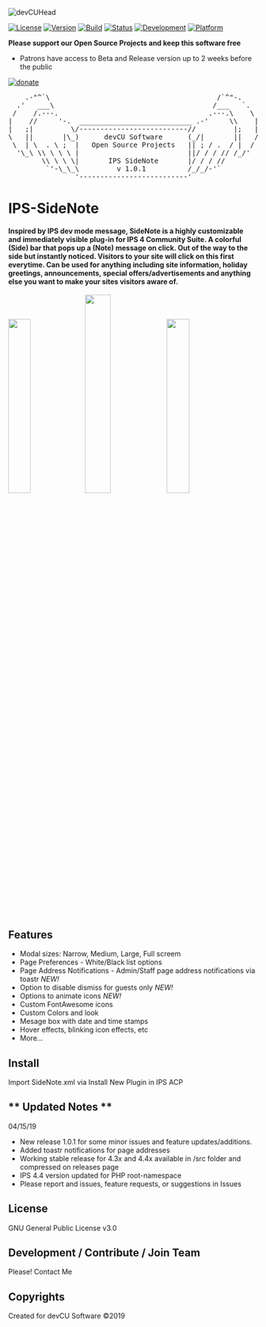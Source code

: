 ![devCUHead](https://www.devcu.net/mediasrc/githubhead_2.gif?V=1.4)

[![License](https://img.shields.io/badge/License-GNUv3-blue.svg)](https://github.com/devCU/IPS-SideNote/blob/master/LICENSE)
[![Version](https://img.shields.io/badge/Version-1.0.1-ff69b4.svg)](https://www.devcu.com/forums/devcu-tracker/)
[![Build](https://img.shields.io/badge/Build-Stable-blueviolet.svg)](https://www.devcu.com/forums/devcu-tracker/)
[![Status](https://img.shields.io/badge/Status-Release-brightgreen.svg)](https://www.devcu.com/forums/devcu-tracker/)
[![Development](https://img.shields.io/badge/Development-Active-success.svg)](https://www.devcu.com/forums/devcu-tracker/)
[![Platform](https://img.shields.io/badge/Platform-IPS4.3+-blue.svg)](https://www.devcu.com/forums/devcu-tracker/)
	
**Please support our Open Source Projects and keep this software free**

- Patrons have access to Beta and Release version up to 2 weeks before the public

[![donate](https://www.devcu.net/mediasrc/become_a_patron_button.png)](https://www.patreon.com/devcu/)

    
<pre>
    .-"^`\                                        /`^"-.
  .'   ___\                                      /___   `.
 /    /.---.                                    .---.\    \
|    //     '-.  ___________________________ .-'     \\    |
|   ;|         \/--------------------------//         |;   |
\   ||       |\_)      devCU Software      (_/|       ||   /
 \  | \  . \ ;  |   Open Source Projects   || ; / .  / |  /
  '\_\ \\ \ \ \ |                          ||/ / / // /_/'
        \\ \ \ \|       IPS SideNote       |/ / / //
         `'-\_\_\         v 1.0.1          /_/_/-'`
                '--------------------------'
</pre>

# IPS-SideNote

#### Inspired by IPS dev mode message, SideNote is a highly customizable and immediately visible plug-in for IPS 4 Community Suite. A colorful (Side) bar that pops up a (Note) message on click. Out of the way to the side but instantly noticed. Visitors to your site will click on this first everytime. Can be used for anything including site information, holiday greetings, announcements, special offers/advertisements and anything else you want to make your sites visitors aware of.

<img src="https://www.devcu.net/mediasrc/seasonal_sdn.gif?V=1.0" width="30%"></img>
<img src="https://www.devcu.net/mediasrc/sidenote20percent.gif?V=1.0" width="32%"></img>
<img src="https://www.devcu.net/mediasrc/wxdisco_screen.gif?V=1.0" width="30%"></img>

## Features

- Modal sizes: Narrow, Medium, Large, Full screem
- Page Preferences - White/Black list options
- Page Address Notifications - Admin/Staff page address notifications via toastr _NEW!_
- Option to disable dismiss for guests only _NEW!_
- Options to animate icons _NEW!_
- Custom FontAwesome icons
- Custom Colors and look
- Mesage box with date and time stamps
- Hover effects, blinking icon effects, etc
- More...

## Install
Import SideNote.xml via Install New Plugin in IPS ACP

## ** Updated Notes **

04/15/19

- New release 1.0.1 for some minor issues and feature updates/additions.
- Added toastr notifications for page addresses
- Working stable release for 4.3x and 4.4x available in /src folder and compressed on releases page
- IPS 4.4 version updated for PHP root-namespace
- Please report and issues, feature requests, or suggestions in Issues


## License

GNU General Public License v3.0

## Development / Contribute / Join Team

Please! Contact Me

## Copyrights

Created for devCU Software ©2019

